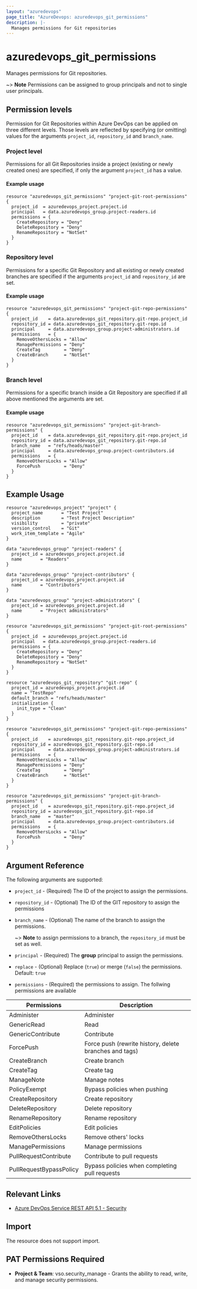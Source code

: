 ```yaml
---
layout: "azuredevops"
page_title: "AzureDevops: azuredevops_git_permissions"
description: |-
  Manages permissions for Git repositories
---
```


# azuredevops_git_permissions

Manages permissions for Git repositories. 

~> **Note** Permissions can be assigned to group principals and not to single user principals.

## Permission levels

Permission for Git Repositories within Azure DevOps can be applied on three different levels.
Those levels are reflected by specifying (or omitting) values for the arguments `project_id`, `repository_id` and `branch_name`.

### Project level

Permissions for all Git Repositories inside a project (existing or newly created ones) are specified, if only the argument `project_id` has a value.

#### Example usage

```hcl
resource "azuredevops_git_permissions" "project-git-root-permissions" {
  project_id  = azuredevops_project.project.id
  principal   = data.azuredevops_group.project-readers.id
  permissions = {
    CreateRepository = "Deny"
    DeleteRepository = "Deny"
    RenameRepository = "NotSet"
  }
}
```

### Repository level

Permissions for a specific Git Repository and all existing or newly created branches are specified if the arguments `project_id` and `repository_id` are set.

#### Example usage

```hcl
resource "azuredevops_git_permissions" "project-git-repo-permissions" {
  project_id    = data.azuredevops_git_repository.git-repo.project_id
  repository_id = data.azuredevops_git_repository.git-repo.id
  principal     = data.azuredevops_group.project-administrators.id
  permissions   = {
    RemoveOthersLocks = "Allow"
    ManagePermissions = "Deny"
    CreateTag         = "Deny"
    CreateBranch      = "NotSet"
  }
}
```

### Branch level

Permissions for a specific branch inside a Git Repository are specified if all above mentioned the arguments are set.

#### Example usage

```hcl
resource "azuredevops_git_permissions" "project-git-branch-permissions" {
  project_id    = data.azuredevops_git_repository.git-repo.project_id
  repository_id = data.azuredevops_git_repository.git-repo.id
  branch_name   = "refs/heads/master"
  principal     = data.azuredevops_group.project-contributors.id
  permissions   = {
    RemoveOthersLocks = "Allow"
    ForcePush         = "Deny"
  }
}
```

## Example Usage

```hcl
resource "azuredevops_project" "project" {
  project_name       = "Test Project"
  description        = "Test Project Description"
  visibility         = "private"
  version_control    = "Git"
  work_item_template = "Agile"
}

data "azuredevops_group" "project-readers" {
  project_id = azuredevops_project.project.id
  name       = "Readers"
}

data "azuredevops_group" "project-contributors" {
  project_id = azuredevops_project.project.id
  name       = "Contributors"
}

data "azuredevops_group" "project-administrators" {
  project_id = azuredevops_project.project.id
  name       = "Project administrators"
}

resource "azuredevops_git_permissions" "project-git-root-permissions" {
  project_id  = azuredevops_project.project.id
  principal   = data.azuredevops_group.project-readers.id
  permissions = {
    CreateRepository = "Deny"
    DeleteRepository = "Deny"
    RenameRepository = "NotSet"
  }
}

resource "azuredevops_git_repository" "git-repo" {
  project_id = azuredevops_project.project.id
  name = "TestRepo"
  default_branch = "refs/heads/master"
  initialization {
    init_type = "Clean"
  }
}

resource "azuredevops_git_permissions" "project-git-repo-permissions" {
  project_id    = azuredevops_git_repository.git-repo.project_id
  repository_id = azuredevops_git_repository.git-repo.id
  principal     = data.azuredevops_group.project-administrators.id
  permissions   = {
    RemoveOthersLocks = "Allow"
    ManagePermissions = "Deny"
    CreateTag         = "Deny"
    CreateBranch      = "NotSet"
  }
}

resource "azuredevops_git_permissions" "project-git-branch-permissions" {
  project_id    = azuredevops_git_repository.git-repo.project_id
  repository_id = azuredevops_git_repository.git-repo.id
  branch_name   = "master"
  principal     = data.azuredevops_group.project-contributors.id
  permissions   = {
    RemoveOthersLocks = "Allow"
    ForcePush         = "Deny"
  }
}
```

## Argument Reference

The following arguments are supported:

* `project_id` - (Required) The ID of the project to assign the permissions.
* `repository_id` - (Optional) The ID of the GIT repository to assign the permissions
* `branch_name` - (Optional) The name of the branch to assign the permissions. 

   ~> **Note** to assign permissions to a branch, the `repository_id` must be set as well.

* `principal` - (Required) The **group** principal to assign the permissions.
* `replace` - (Optional) Replace (`true`) or merge (`false`) the permissions. Default: `true`
* `permissions` - (Required) the permissions to assign. The follwing permissions are available


| Permissions             | Description                                            |
|-------------------------|--------------------------------------------------------|
| Administer              | Administer                                             |
| GenericRead             | Read                                                   |
| GenericContribute       | Contribute                                             |
| ForcePush               | Force push (rewrite history, delete branches and tags) |
| CreateBranch            | Create branch                                          |
| CreateTag               | Create tag                                             |
| ManageNote              | Manage notes                                           |
| PolicyExempt            | Bypass policies when pushing                           |
| CreateRepository        | Create repository                                      |
| DeleteRepository        | Delete repository                                      |
| RenameRepository        | Rename repository                                      |
| EditPolicies            | Edit policies                                          |
| RemoveOthersLocks       | Remove others' locks                                   |
| ManagePermissions       | Manage permissions                                     |
| PullRequestContribute   | Contribute to pull requests                            |
| PullRequestBypassPolicy | Bypass policies when completing pull requests          |

## Relevant Links

* [Azure DevOps Service REST API 5.1 - Security](https://docs.microsoft.com/en-us/rest/api/azure/devops/security/?view=azure-devops-rest-5.1)

## Import

The resource does not support import.

## PAT Permissions Required

- **Project & Team**: vso.security_manage - Grants the ability to read, write, and manage security permissions.
